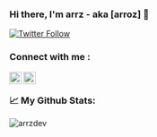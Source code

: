 ### Hi there, I'm arrz - aka [arroz] 👋  

[![Twitter Follow](https://img.shields.io/twitter/follow/arrztk?color=1DA1F2&logo=twitter&style=for-the-badge)](https://twitter.com/intent/follow?screen_name=arrztk)

### Connect with me :

[<img align="left" alt="codeSTACKr | Twitter" width="22px" src="https://cdn.jsdelivr.net/npm/simple-icons@v3/icons/twitter.svg" />][twitter]
[<img align="left" alt="codeSTACKr | Instagram" width="22px" src="https://cdn.jsdelivr.net/npm/simple-icons@v3/icons/instagram.svg" />][instagram]


[twitter]: https://twitter.com/arrztk
[instagram]: https://www.instagram.com/arrz.t

</br>


### 📈  My Github Stats:

<img src="https://github-readme-stats.vercel.app/api?username=arrzdev&show_icons=true&theme=gotham" alt="arrzdev" />


<br/>
